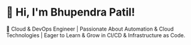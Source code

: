 # 👋 Hi, I'm Bhupendra Patil!
🚀 Cloud & DevOps Engineer | Passionate About Automation & Cloud Technologies | Eager to Learn & Grow in CI/CD & Infrastructure as Code.


